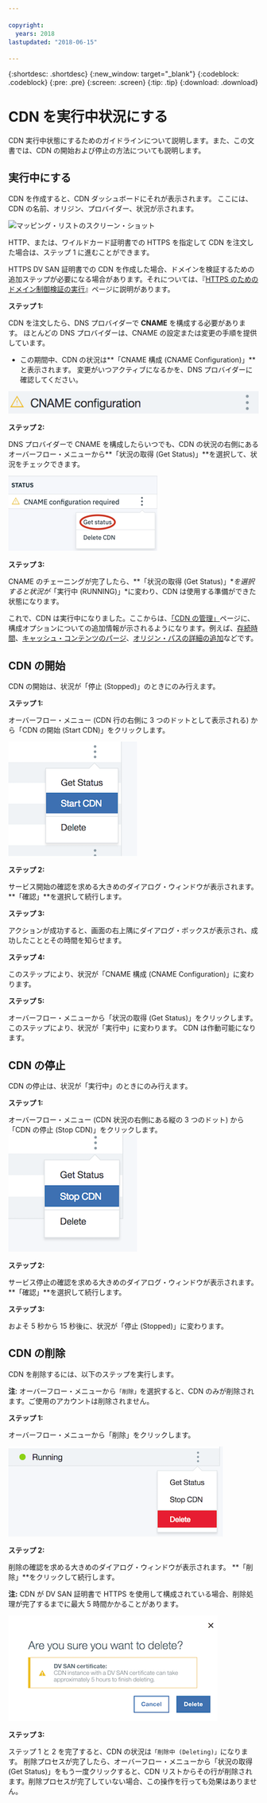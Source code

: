 ```yaml
---

copyright:
  years: 2018
lastupdated: "2018-06-15"

---
```


{:shortdesc: .shortdesc}
{:new_window: target="_blank"}
{:codeblock: .codeblock}
{:pre: .pre}
{:screen: .screen}
{:tip: .tip}
{:download: .download}

# CDN を実行中状況にする

CDN 実行中状態にするためのガイドラインについて説明します。また、この文書では、CDN の開始および停止の方法についても説明します。

## 実行中にする

CDN を作成すると、CDN ダッシュボードにそれが表示されます。 ここには、CDN の名前、オリジン、プロバイダー、状況が示されます。  

 ![マッピング・リストのスクリーン・ショット](images/mapping_list_cname.png)


HTTP、または、ワイルドカード証明書での HTTPS を指定して CDN を注文した場合は、ステップ 1 に進むことができます。

HTTPS DV SAN 証明書での CDN を作成した場合、ドメインを検証するための追加ステップが必要になる場合があります。それについては、『[HTTPS のためのドメイン制御検証の実行](how-to-https.html#completing-domain-control-validation-for-https)』ページに説明があります。

**ステップ 1:**

CDN を注文したら、DNS プロバイダーで **CNAME** を構成する必要があります。 ほとんどの DNS プロバイダーは、CNAME の設定または変更の手順を提供しています。

   * この期間中、CDN の状況は**「CNAME 構成 (CNAME Configuration)」**と表示されます。 変更がいつアクティブになるかを、DNS プロバイダーに確認してください。

   ![CNAME 構成](images/cname-config.png)  

**ステップ 2:**

DNS プロバイダーで CNAME を構成したらいつでも、CDN の状況の右側にあるオーバーフロー・メニューから**「状況の取得 (Get Status)」**を選択して、状況をチェックできます。

  ![CNAME getStatus](images/cname-getstatus.png)  

**ステップ 3:**

CNAME のチェーニングが完了したら、**「状況の取得 (Get Status)」**を選択すると状況が*「実行中 (RUNNING)」*に変わり、CDN は使用する準備ができた状態になります。

これで、CDN は実行中になりました。ここからは、[「CDN の管理」](how-to.html#manage-your-CDN)ページに、構成オプションについての追加情報が示されるようになります。例えば、[存続時間](how-to.html#setting-content-caching-time-using-time-to-live-)、[キャッシュ・コンテンツのパージ](how-to.html#purging-cached-content)、[オリジン・パスの詳細の追加](how-to.html#adding-origin-path-details)などです。

## CDN の開始

CDN の開始は、状況が「停止 (Stopped)」のときにのみ行えます。  

**ステップ 1:**

オーバーフロー・メニュー (CDN 行の右側に 3 つのドットとして表示される) から「CDN の開始 (Start CDN)」をクリックします。

  ![オーバーフロー・メニュー](images/start_cdn.png)

**ステップ 2:**

サービス開始の確認を求める大きめのダイアログ・ウィンドウが表示されます。 **「確認」**を選択して続行します。

**ステップ 3:**

アクションが成功すると、画面の右上隅にダイアログ・ボックスが表示され、成功したこととその時間を知らせます。

**ステップ 4:**

このステップにより、状況が「CNAME 構成 (CNAME Configuration)」に変わります。

**ステップ 5:**

オーバーフロー・メニューから「状況の取得 (Get Status)」をクリックします。 このステップにより、状況が「実行中」に変わります。 CDN は作動可能になります。

## CDN の停止

CDN の停止は、状況が「実行中」のときにのみ行えます。

**ステップ 1:**

オーバーフロー・メニュー (CDN 状況の右側にある縦の 3 つのドット) から「CDN の停止 (Stop CDN)」をクリックします。
 ![オーバーフロー・メニュー](images/stop_cdn.png)

**ステップ 2:**

サービス停止の確認を求める大きめのダイアログ・ウィンドウが表示されます。 **「確認」**を選択して続行します。

**ステップ 3:**

およそ 5 秒から 15 秒後に、状況が「停止 (Stopped)」に変わります。

## CDN の削除

CDN を削除するには、以下のステップを実行します。

**注**: オーバーフロー・メニューから`「削除」`を選択すると、CDN のみが削除されます。ご使用のアカウントは削除されません。

**ステップ 1:**

オーバーフロー・メニューから「削除」をクリックします。

 ![CDN の削除のオーバーフロー・メニュー](images/delete_cdn.png)

**ステップ 2:**

削除の確認を求める大きめのダイアログ・ウィンドウが表示されます。 **「削除」**をクリックして続行します。

**注:** CDN が DV SAN 証明書で HTTPS を使用して構成されている場合、削除処理が完了するまでに最大 5 時間かかることがあります。

  ![警告を伴う削除](images/delete-with-warning.png)

**ステップ 3:**

ステップ 1 と 2 を完了すると、CDN の状況は`「削除中 (Deleting)」`になります。 削除プロセスが完了したら、オーバーフロー・メニューから「状況の取得 (Get Status)」をもう一度クリックすると、CDN リストからその行が削除されます。削除プロセスが完了していない場合、この操作を行っても効果はありません。
